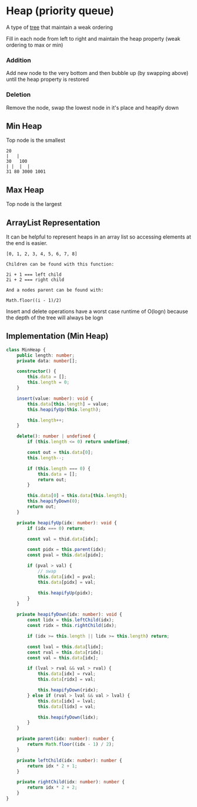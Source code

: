 # Heap (priority queue)

A type of [tree](./trees.md) that maintain a weak ordering

Fill in each node from left to right and maintain the heap property (weak ordering to max or min)

### Addition

Add new node to the very bottom and then bubble up (by swapping above) until
the heap property is restored

### Deletion

Remove the node, swap the lowest node in it's place and heapify down

## Min Heap

Top node is the smallest

```
20
|   |
30   100
| |  |  |
31 80 3000 1001
```

## Max Heap

Top node is the largest

## ArrayList Representation

It can be helpful to represent heaps in an array list so accessing elements at the
end is easier.

```
[0, 1, 2, 3, 4, 5, 6, 7, 8]

Children can be found with this function:

2i + 1 === left child
2i + 2 === right child

And a nodes parent can be found with:

Math.floor((i - 1)/2)
```

Insert and delete operations have a worst case runtime of O(logn) because the depth of the
tree will always be logn

## Implementation (Min Heap)

```ts
class MinHeap {
	public length: number;
	private data: number[];

	constructor() {
		this.data = [];
		this.length = 0;
	}

	insert(value: number): void {
		this.data[this.length] = value;
		this.heapifyUp(this.length);

		this.length++;
	}

	delete(): number | undefined {
		if (this.length <= 0) return undefined;

		const out = this.data[0];
		this.length--;

		if (this.length === 0) {
			this.data = [];
			return out;
		}

		this.data[0] = this.data[this.length];
		this.heapifyDown(0);
		return out;
	}

	private heapifyUp(idx: number): void {
		if (idx === 0) return;

		const val = thid.data[idx];

		const pidx = this.parent(idx);
		const pval = this.data[pidx];

		if (pval > val) {
			// swap
			this.data[idx] = pval;
			this.data[pidx] = val;

			this.heapifyUp(pidx);
		}
	}

	private heapifyDown(idx: number): void {
		const lidx = this.leftChild(idx);
		const ridx = this.rightChild(idx);

		if (idx >= this.length || lidx >= this.length) return;

		const lval = this.data[lidx];
		const rval = this.data[ridx];
		const val = this.data[idx];

		if (lval > rval && val > rval) {
			this.data[idx] = rval;
			this.data[ridx] = val;

			this.heapifyDown(ridx);
		} else if (rval > lval && val > lval) {
			this.data[idx] = lval;
			this.data[lidx] = val;

			this.heapifyDown(lidx);
		}
	}

	private parent(idx: number): number {
		return Math.floor((idx - 1) / 2);
	}

	private leftChild(idx: number): number {
		return idx * 2 + 1;
	}

	private rightChild(idx: number): number {
		return idx * 2 + 2;
	}
}
```
